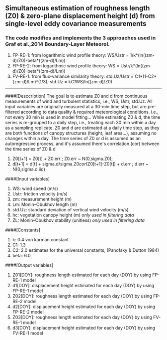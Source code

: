 ## Simultaneous estimation of roughness length (Z0) & zero-plane displacement height (d) from single-level eddy covariance measurements

### The code modifies and implements the 3 approaches used in Graf et al.,2014 Boundary-Layer Meteorol.
1. FP-RE-1: from logarithmic wind profile theory: WS/Ustr = 1/k*(ln((zm-d)/Z0)-beta*((zm-d)/Lm))
2. FP-RE-2: from logarithmic wind profile theory: WS = Ustr/k*(ln((zm-d)/Z0)-beta*((zm-d)/Lm))
3. FV-RE-1: from flux-variance similarity theory: std.Uz/Ustr = C1*(1-C2*(zm-d)/Lm)^(1/3); std.Uz = k*C1*WS/ln((zm-d)/Z0)               
----
####[Desccription]
The goal is to estimate Z0 and d from continuous measurements of wind and turbulent statistics, i.e., WS, Ustr, std.Uz. All input variables are originally measured at a 30-min time step, but are pre-filtered according to data quality & required meteorological conditions. i.e., not every 30 min is used in model fitting...
While estimating Z0 & d, the time series is re-grouped to a daily step, i.e., treating each 30 min within a day as a sampling replicate. Z0 and d are estimated at a daily time step, as they are both functions of canopy structures (height, leaf area...), assuming no changes within a day. The time series of Z0 or d is assumed as an autoregressive process, and it's assumed there's correlation (cor) between the time series of Z0 & d

1. Z0[t+1] = Z0[t] + Z0.err ; Z0.err ~ N(0,sigma.Z0); 
2. d[t+1] = d[t] + sigma.d/sigma.Z0*cor*(Z0[t+1]-Z0[t]) + d.err ; d.err ~ N(0,sigma.d.iid)

####[Input variables]  
1. WS: wind speed (m/s) 
2. Ustr: friction velocity (m/s) 
3. zm: measurement height (m) 
4. Lm: Monin–Obukhov length (m) 
5. std.Uz: standard deviation of vertical wind velocity (m/s)
6. hc: vegetation canopy height (m) *only used in filtering data*
7. ZL: Monin–Obukhov stability (unitless) *only used in filtering data*

####[Constants]      
1. k: 0.4 von karman constant
2. C1: 1.3
3. C2: 2.0 estimates for the universal constants, (Panofsky & Dutton 1984)
4. beta: 6.0

####[Output variables]
1. Z01[DOY]: roughness length estimated for each day (DOY) by using FP-RE-1 model
2. d1[DOY]: displacement height estimated for each day (DOY) by using FP-RE-1 model
3. Z02[DOY]: roughness length estimated for each day (DOY) by using FP-RE-2 model
4. d2[DOY]: displacement height estimated for each day (DOY) by using FP-RE-2 model
5. Z03[DOY]: roughness length estimated for each day (DOY) by using FV-RE-1 model
6. d3[DOY]: displacement height estimated for each day (DOY) by using FV-RE-1 model

